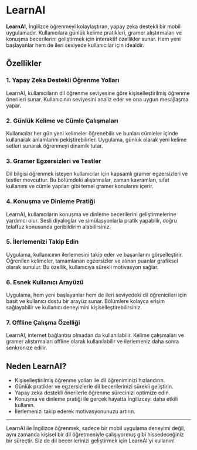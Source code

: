 # LearnAI

**LearnAI**, İngilizce öğrenmeyi kolaylaştıran, yapay zeka destekli bir mobil uygulamadır. Kullanıcılara günlük kelime pratikleri, gramer alıştırmaları ve konuşma becerilerini geliştirmek için interaktif özellikler sunar. Hem yeni başlayanlar hem de ileri seviyede kullanıcılar için idealdir.




## Özellikler

### 1. **Yapay Zeka Destekli Öğrenme Yolları**
LearnAI, kullanıcıların dil öğrenme seviyesine göre kişiselleştirilmiş öğrenme önerileri sunar. Kullanıcının seviyesini analiz eder ve ona uygun mesajlaşma yapar.


### 2. **Günlük Kelime ve Cümle Çalışmaları**
Kullanıcılar her gün yeni kelimeler öğrenebilir ve bunları cümleler içinde kullanarak anlamlarını pekiştirebilirler. Uygulama, günlük olarak yeni kelime setleri sunarak öğrenmeyi dinamik tutar.

### 3. **Gramer Egzersizleri ve Testler**
Dil bilgisi öğrenmek isteyen kullanıcılar için kapsamlı gramer egzersizleri ve testler mevcuttur. Bu bölümdeki alıştırmalar, zaman kavramları, sıfat kullanımı ve cümle yapıları gibi temel gramer konularını içerir.

### 4. **Konuşma ve Dinleme Pratiği**
LearnAI, kullanıcıların konuşma ve dinleme becerilerini geliştirmelerine yardımcı olur. Sesli diyaloglar ve simülasyonlarla pratik yapabilir, doğru telaffuz konusunda geribildirim alabilirsiniz.

### 5. **İlerlemenizi Takip Edin**
Uygulama, kullanıcının ilerlemesini takip eder ve başarılarını görselleştirir. Öğrenilen kelimeler, tamamlanan egzersizler ve alınan puanlar grafiksel olarak sunulur. Bu özellik, kullanıcıya sürekli motivasyon sağlar.

### 6. **Esnek Kullanıcı Arayüzü**
Uygulama, hem yeni başlayanlar hem de ileri seviyedeki dil öğrenicileri için basit ve kullanıcı dostu bir arayüz sunar. Bölümlere kolayca erişim sağlayabilir ve kullanıcı deneyimini kişiselleştirebilirsiniz.

### 7. **Offline Çalışma Özelliği**
LearnAI, internet bağlantısı olmadan da kullanılabilir. Kelime çalışmaları ve gramer alıştırmaları offline olarak kullanılabilir ve ilerlemeniz daha sonra senkronize edilir.

## Neden LearnAI?

- Kişiselleştirilmiş öğrenme yolları ile dil öğreniminizi hızlandırın.
- Günlük pratikler ve egzersizlerle dil becerilerinizi sürekli geliştirin.
- Yapay zeka destekli önerilerle öğrenme sürecinizi optimize edin.
- Konuşma ve dinleme pratiği ile gerçek hayatta İngilizceyi daha etkili kullanın.
- İlerlemenizi takip ederek motivasyonunuzu artırın.

---

LearnAI ile İngilizce öğrenmek, sadece bir mobil uygulama deneyimi değil, aynı zamanda kişisel bir dil öğretmeniyle çalışıyormuş gibi hissedeceğiniz bir süreçtir. Siz de dil becerilerinizi geliştirmek için LearnAI’yi kullanın!
